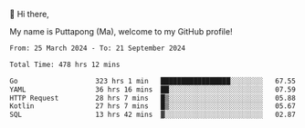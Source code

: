 👋 Hi there,

My name is Puttapong (Ma), welcome to my GitHub profile!

<!--START_SECTION:waka-->

```txt
From: 25 March 2024 - To: 21 September 2024

Total Time: 478 hrs 12 mins

Go                   323 hrs 1 min   █████████████████░░░░░░░░   67.55 %
YAML                 36 hrs 16 mins  ██░░░░░░░░░░░░░░░░░░░░░░░   07.59 %
HTTP Request         28 hrs 7 mins   █▒░░░░░░░░░░░░░░░░░░░░░░░   05.88 %
Kotlin               27 hrs 7 mins   █▒░░░░░░░░░░░░░░░░░░░░░░░   05.67 %
SQL                  13 hrs 42 mins  ▓░░░░░░░░░░░░░░░░░░░░░░░░   02.87 %
```

<!--END_SECTION:waka-->
